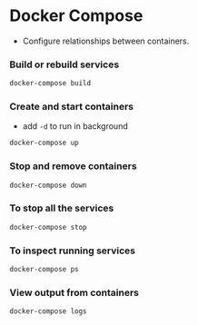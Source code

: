 # Docker Compose

- Configure relationships between containers.

### Build or rebuild services

```bash
docker-compose build
```

### Create and start containers

- add `-d` to run in background

```bash
docker-compose up
```

### Stop and remove containers

```bash
docker-compose down
```

### To stop all the services

```bash
docker-compose stop
```

### To inspect running services

```bash
docker-compose ps
```

### View output from containers

```bash
docker-compose logs
```
